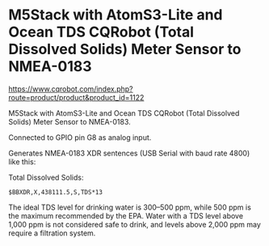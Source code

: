 # M5Stack with AtomS3-Lite and Ocean TDS CQRobot (Total Dissolved Solids) Meter Sensor to NMEA-0183

https://www.cqrobot.com/index.php?route=product/product&product_id=1122

M5Stack with AtomS3-Lite and Ocean TDS CQRobot (Total Dissolved Solids) Meter Sensor to NMEA-0183.

Connected to GPIO pin G8 as analog input.

Generates NMEA-0183 XDR sentences (USB Serial with baud rate 4800) like this:

Total Dissolved Solids:
  
````
$BBXDR,X,438111.5,S,TDS*13
````


The ideal TDS level for drinking water is 300–500 ppm, while 500 ppm 
is the maximum recommended by the EPA. Water with a TDS level above 1,000 ppm 
is not considered safe to drink, and levels above 2,000 ppm may 
require a filtration system.
